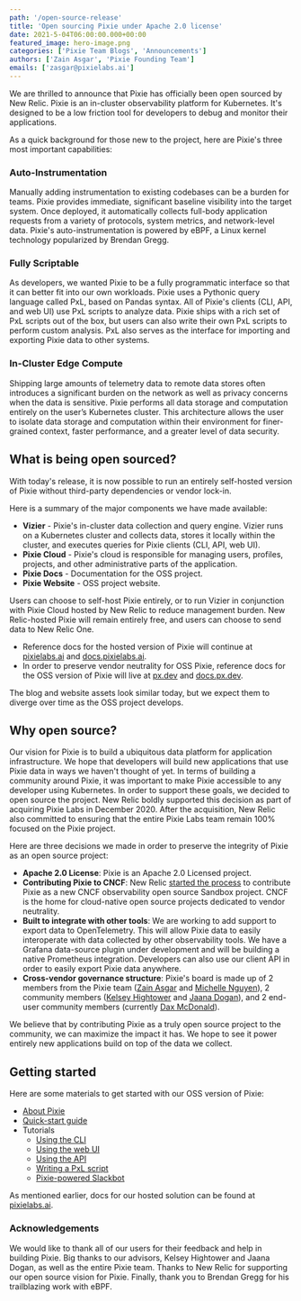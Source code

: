 ```yaml
---
path: '/open-source-release'
title: 'Open sourcing Pixie under Apache 2.0 license'
date: 2021-5-04T06:00:00.000+00:00
featured_image: hero-image.png
categories: ['Pixie Team Blogs', 'Announcements']
authors: ['Zain Asgar', 'Pixie Founding Team']
emails: ['zasgar@pixielabs.ai']
---
```


We are thrilled to announce that Pixie has officially been open sourced by New Relic. Pixie is an in-cluster observability platform for Kubernetes. It's designed to be a low friction tool for developers to debug and monitor their applications.

As a quick background for those new to the project, here are Pixie's three most important capabilities:

### Auto-Instrumentation

Manually adding instrumentation to existing codebases can be a burden for teams. Pixie provides immediate, significant baseline visibility into the target system. Once deployed, it automatically collects full-body application requests from a variety of protocols, system metrics, and network-level data. Pixie's auto-instrumentation is powered by eBPF, a Linux kernel technology popularized by Brendan Gregg.

### Fully Scriptable

As developers, we wanted Pixie to be a fully programmatic interface so that it can better fit into our own workloads. Pixie uses a Pythonic query language called PxL, based on Pandas syntax. All of Pixie's clients (CLI, API, and web UI) use PxL scripts to analyze data. Pixie ships with a rich set of PxL scripts out of the box, but users can also write their own PxL scripts to perform custom analysis. PxL also serves as the interface for importing and exporting Pixie data to other systems.

### In-Cluster Edge Compute

Shipping large amounts of telemetry data to remote data stores often introduces a significant burden on the network as well as privacy concerns when the data is sensitive. Pixie performs all data storage and computation entirely on the user’s Kubernetes cluster. This architecture allows the user to isolate data storage and computation within their environment for finer-grained context, faster performance, and a greater level of data security.

## What is being open sourced?

With today's release, it is now possible to run an entirely self-hosted version of Pixie without third-party dependencies or vendor lock-in.

Here is a summary of the major components we have made available:

- **Vizier** - Pixie's in-cluster data collection and query engine. Vizier runs on a Kubernetes cluster and collects data, stores it locally within the cluster, and executes queries for Pixie clients (CLI, API, web UI).
- **Pixie Cloud** - Pixie's cloud is responsible for managing users, profiles, projects, and other administrative parts of the application.
- **Pixie Docs** - Documentation for the OSS project.
- **Pixie Website** - OSS project website.

Users can choose to self-host Pixie entirely, or to run Vizier in conjunction with Pixie Cloud hosted by New Relic to reduce management burden.  New Relic-hosted Pixie will remain entirely free, and users can choose to send data to New Relic One.

- Reference docs for the hosted version of Pixie will continue at [pixielabs.ai](https://pixielabs.ai) and [docs.pixielabs.ai](https://docs.pixielabs.ai).
- In order to preserve vendor neutrality for OSS Pixie, reference docs for the OSS version of Pixie will live at [px.dev](https://px.dev) and [docs.px.dev](https://docs.px.dev).

The blog and website assets look similar today, but we expect them to diverge over time as the OSS project develops.

## Why open source?

Our vision for Pixie is to build a ubiquitous data platform for application infrastructure. We hope that developers will build new applications that use Pixie data in ways we haven't thought of yet. In terms of building a community around Pixie, it was important to make Pixie accessible to any developer using Kubernetes. In order to support these goals, we decided to open source the project. New Relic boldly supported this decision as part of acquiring Pixie Labs in December 2020. After the acquisition, New Relic also committed to ensuring that the entire Pixie Labs team remain 100% focused on the Pixie project.

Here are three decisions we made in order to preserve the integrity of Pixie as an open source project:

- **Apache 2.0 License**: Pixie is an Apache 2.0 Licensed project.
- **Contributing Pixie to CNCF**: New Relic [started the process](https://github.com/cncf/toc/issues/651) to contribute Pixie as a new CNCF observability open source Sandbox project. CNCF is the home for cloud-native open source projects dedicated to vendor neutrality.
- **Built to integrate with other tools**: We are working to add support to export data to OpenTelemetry. This will allow Pixie data to easily interoperate with data collected by other observability tools. We have a Grafana data-source plugin under development and will be building a native Prometheus integration. Developers can also use our client API in order to easily export Pixie data anywhere.
- **Cross-vendor governance structure**: Pixie's board is made up of 2 members from the Pixie team ([Zain Asgar](https://twitter.com/zainasgar) and [Michelle Nguyen](https://twitter.com/michelle_aimi)), 2 community members ([Kelsey Hightower](https://twitter.com/kelseyhightower) and [Jaana Dogan](https://twitter.com/rakyll)), and 2 end-user community members (currently [Dax McDonald](https://twitter.com/cloudmarooned)).

We believe that by contributing Pixie as a truly open source project to the community, we can maximize the impact it has. We hope to see it power entirely new applications build on top of the data we collect.

## Getting started

Here are some materials to get started with our OSS version of Pixie:

- [About Pixie](https://docs.px.dev/about-pixie/what-is-pixie/)
- [Quick-start guide](https://docs.px.dev/installing-pixie/quick-start/)
- Tutorials
  - [Using the CLI](https://docs.px.dev/using-pixie/using-cli/)
  - [Using the web UI](https://docs.px.dev/using-pixie/using-live-ui/)
  - [Using the API](https://docs.px.dev/using-pixie/api-quick-start/)
  - [Writing a PxL script](https://docs.px.dev/tutorials/pxl-scripts/)
  - [Pixie-powered Slackbot](https://docs.px.dev/tutorials/slackbot-alert/)

As mentioned earlier, docs for our hosted solution can be found at [pixielabs.ai](https://pixielabs.ai).

### Acknowledgements

We would like to thank all of our users for their feedback and help in building Pixie. Big thanks to our advisors, Kelsey Hightower and Jaana Dogan, as well as the entire Pixie team. Thanks to New Relic for supporting our open source vision for Pixie. Finally, thank you to Brendan Gregg for his trailblazing work with eBPF.
